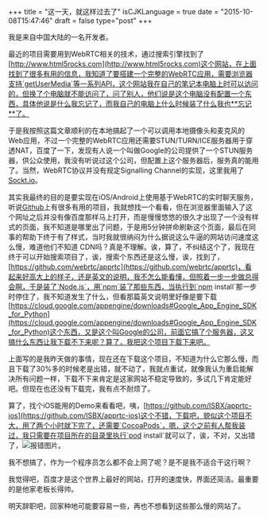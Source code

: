 +++
title  = "这一天，就这样过去了"
isCJKLanguage = true
date = "2015-10-08T15:47:46"
draft = false
type="post"
+++

我是来自中国大陆的一名开发者。

最近的项目需要用到WebRTC相关的技术，通过搜索引擎找到了[http://www.html5rocks.com](http://www.html5rocks.com)这个网站，在上面找到了很多有用的信息，我知道了要搭建一个完整的WebRTC应用，需要浏览器支持`getUserMedia`等一系列API，这个网站我在自己的笔记本电脑上时可以访问的，但换了个电脑就不能访问了，问了别人，他们说是这个电脑没有配置一个东西，具体他说是什么我忘记了，而我自己的电脑上什么时候装了什么我也**忘记**了。

于是我按照这篇文章顺利的在本地搞起了一个可以调用本地摄像头和麦克风的Web应用，不过一个完整的WebRTC应用还需要STUN/TURN/ICE服务器用于穿透NAT，百度了一下，发现有人说一个叫做Google的公司提供了一个STUN服务器，供公众使用，我没有听说过这个公司，但配置上这个服务器后，服务真的能用了。当然，WebRTC协议并没有规定Signalling Channel的实现，这里我用了[Sockt.io](http://socket.io)。

其实我最终的目的是要实现在iOS/Android上使用基于WebRTC的实时聊天服务，听说[Github](https://github.com)上有很多有用的项目，我就想找一个看看，但在浏览器里面输入了这个网址之后并没有像百度那样马上打开，而是慢慢悠悠的很久才出现了一个没有样式的页面，我不知道是哪里出了问题，于是用5分钟拼命刷新这个页面，最后在同事的帮助下终于有了样式，当时我就很纳闷为什么据说这么牛逼的网站访问速度这么慢，难道他们不知道
CDN吗？真是不理解。诶，算了，不纠结这个了，我现在终于可以开始搜索项目了，诶，搜索个东西还是这么慢，诶，找到了，[https://github.com/webrtc/apprtc](https://github.com/webrtc/apprtc)，看起来好高大上的样子，还是英文的说明，我不怎么能看懂，但照着一步一步做总得会啊，于是装了`Node.js`，用`npm`装了那些东西，当执行到`npm install`那一步时停住了，我不知道发生了什么，但看那篇英文说明里好像是要下载
[https://cloud.google.com/appengine/downloads#Google_App_Engine_SDK_for_Python](https://cloud.google.com/appengine/downloads#Google_App_Engine_SDK_for_Python)这个东西，又是这个叫Google的公司，前面它搞了个服务器，这又搞什么东西让我下载不下来呢？算了，我把这个项目下载下来吧。

上面写的是我昨天做的事情，现在还在下载这个项目，不知道为什么它那么慢，而且下载了30%多的时候老是出错，就不动了，我就点重试，就像我认为重启能解决所有问题一样，下载不下来肯定是这家网站不稳定导致的，多试几下肯定能好吧。但现在也还没有下载完，我有点不耐烦了。

算了，找个iOS能用的Demo来看看吧，咦，[https://github.com/ISBX/apprtc-ios](https://github.com/ISBX/apprtc-ios)这个不错，下载吧，貌似这个项目不大，用了两个小时就下完了，还需要`CocoaPods`，嗯，这个之前有人帮我装过，我只需要在项目所在的目录里执行`pod install`就可以了，诶，不对，又出错了，![报错图片](http://7xn2pe.com1.z0.glb.clouddn.com/b_Screen%20Shot%202015-10-08%20at%204.02.41%20PM.png)。

我不想搞了，作为一个程序员怎么都不会上网了呢？是不是我不适合干这行啊？

我觉得吧，百度才是这个世界上最好的网站，打开的速度快，界面还简洁。最重要的是他家老板长得帅。

明天辞职吧，回家种地可能要容易一些，再也不想看到这些那么慢的网站了。
